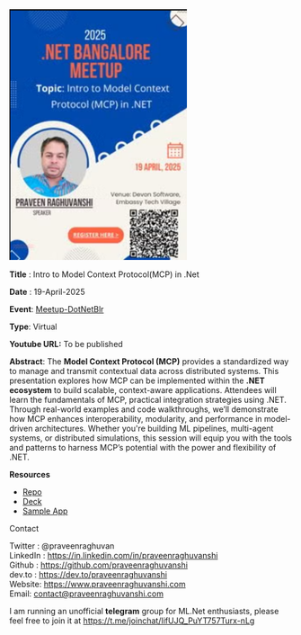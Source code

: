 <img src="assets\mcpdotneblr-poster.png" alt="Developer Week" style="zoom:80%;" />

**Title** : Intro to Model Context Protocol(MCP) in .Net

**Date** : 19-April-2025

**Event**: [Meetup-DotNetBlr](https://www.meetup.com/dotnetblr/events/306787442/)

**Type**: Virtual

**Youtube URL:** To be published

**Abstract**: The **Model Context Protocol (MCP)** provides a standardized way to manage and transmit contextual data across distributed systems. This presentation explores how MCP can be implemented within the **.NET ecosystem** to build scalable, context-aware applications. Attendees will learn the fundamentals of MCP, practical integration strategies using .NET. Through real-world examples and code walkthroughs, we’ll demonstrate how MCP enhances interoperability, modularity, and performance in model-driven architectures. Whether you're building ML pipelines, multi-agent systems, or distributed simulations, this session will equip you with the tools and patterns to harness MCP’s potential with the power and flexibility of .NET.

**Resources**

- [Repo](https://github.com/praveenraghuvanshi/tech-sessions/tree/master/19042025-MCP-dotnet-dotnetblr)
- [Deck](Intro-to-Model-Context-Protocol-MCP.pdf)
- [Sample App](./src)

Contact

Twitter : @praveenraghuvan\
LinkedIn : https://in.linkedin.com/in/praveenraghuvanshi \
Github : https://github.com/praveenraghuvanshi \
dev.to : https://dev.to/praveenraghuvanshi \
Website: https://www.praveenraghuvanshi.com \
Email: contact@praveenraghuvanshi.com 

I am running an unofficial **telegram** group for ML.Net enthusiasts, please feel free to join it at https://t.me/joinchat/IifUJQ_PuYT757Turx-nLg



